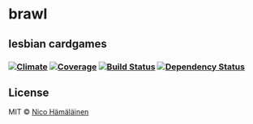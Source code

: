 # brawl
## lesbian cardgames

###  [![Climate][codeclimate-image]][codeclimate-url] [![Coverage][coverage-image]][coverage-url] [![Build Status][travis-image]][travis-url] [![Dependency Status][daviddm-image]][daviddm-url]

## License

MIT © [Nico Hämäläinen](http://sizeof.io/)

[npm-image]: https://badge.fury.io/js/brawl.svg
[npm-url]: https://npmjs.org/package/brawl
[travis-image]: https://travis-ci.org/brawl-game/brawl.svg?branch=develop
[travis-url]: https://travis-ci.org/brawl-game/brawl
[daviddm-image]: https://david-dm.org/brawl-game/brawl.svg?theme=shields.io
[daviddm-url]: https://david-dm.org/brawl-game/brawl
[codeclimate-image]: https://codeclimate.com/github/brawl-game/brawl/badges/gpa.svg
[codeclimate-url]: https://codeclimate.com/github/brawl-game/brawl
[coverage-image]: https://codeclimate.com/github/brawl-game/brawl/badges/coverage.svg
[coverage-url]: https://codeclimate.com/github/brawl-game/brawl/coverag